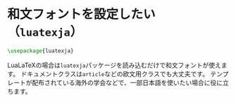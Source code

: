 # 和文フォントを設定したい（``luatexja``）

```latex
\usepackage{luatexja}
```

LuaLaTeXの場合は``luatexja``パッケージを読み込むだけで和文フォントが使えます。
ドキュメントクラスは``article``などの欧文用クラスでも大丈夫です。
テンプレートが配布されている海外の学会などで、一部日本語を使いたい場合に役に立ちます。
